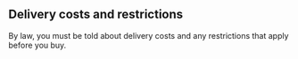 ##  Delivery costs and restrictions

By law, you must be told about delivery costs and any restrictions that apply
before you buy.
